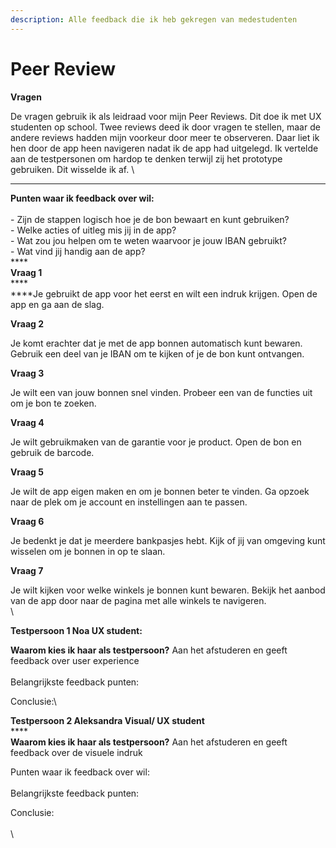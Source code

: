 ```yaml
---
description: Alle feedback die ik heb gekregen van medestudenten
---
```


# Peer Review

**Vragen**

De vragen gebruik ik als leidraad voor mijn Peer Reviews. Dit doe ik met UX studenten op school.   Twee reviews deed ik door vragen te stellen, maar de andere reviews hadden mijn voorkeur door meer te observeren. Daar liet ik hen door de app heen navigeren nadat ik de app had uitgelegd. Ik vertelde aan de testpersonen om hardop te denken terwijl zij het prototype gebruiken. Dit wisselde ik af. \
****

**Punten waar ik feedback over wil:**\
\
\- Zijn de stappen logisch hoe je de bon bewaart en kunt gebruiken?\
\- Welke acties of uitleg mis jij in de app? \
\- Wat zou jou helpen om te weten waarvoor je jouw IBAN gebruikt?\
\- Wat vind jij handig aan de app? \
****\
**Vraag 1**\
****\
****Je gebruikt de app voor het eerst en wilt een indruk krijgen. Open de app en ga aan de slag.

**Vraag 2**&#x20;

Je komt erachter dat je met de app bonnen automatisch kunt bewaren. Gebruik een deel van je IBAN om te kijken of je de bon kunt ontvangen.

**Vraag 3**&#x20;

Je wilt een van jouw bonnen snel vinden. Probeer een van de functies uit om je bon te zoeken.

**Vraag 4**

Je wilt gebruikmaken van de garantie voor je product. Open de bon en gebruik de barcode.

**Vraag 5**

Je wilt de app eigen maken en om je bonnen beter te vinden. Ga opzoek naar de plek om je account en instellingen aan te passen.&#x20;

**Vraag 6**&#x20;

Je bedenkt je dat je meerdere bankpasjes hebt. Kijk of jij van omgeving kunt wisselen om je bonnen in op te slaan.&#x20;

**Vraag 7**&#x20;

Je wilt kijken voor welke winkels je bonnen kunt bewaren. Bekijk het aanbod van de app door naar de pagina met alle winkels te navigeren.\
\


**Testpersoon 1 Noa UX student:**

**Waarom kies ik haar als testpersoon?** Aan het afstuderen en geeft feedback over user experience\
\
Belangrijkste feedback punten:

Conclusie:\


**Testpersoon 2 Aleksandra Visual/ UX student** \
****\
**Waarom kies ik haar als testpersoon?**  Aan het afstuderen en geeft feedback over de visuele indruk

Punten waar ik feedback over wil:\
\
Belangrijkste feedback punten:

Conclusie:\
\
\
